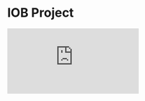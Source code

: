 # IOB Project
![contents](https://github.com/tim1207/IOBB/blob/tim/%E5%A4%A7%E5%B0%88%E7%94%9F%E7%A7%91%E6%8A%80%E9%83%A8%E8%A8%88%E7%95%AB.pdf)